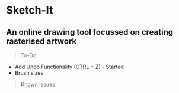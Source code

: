 # Sketch-It
## An online drawing tool focussed on creating rasterised artwork

> To-Do
- Add Undo Functionality (CTRL + Z) - Started
- Brush sizes

> Known Issues